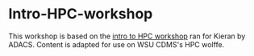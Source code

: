 # Intro-HPC-workshop

This workshop is based on the [intro to HPC workshop](https://adacs-australia.github.io/KLuken_HPC_training_2022B/) ran for Kieran by ADACS. Content is adapted for use on WSU CDMS's HPC wolffe. 

